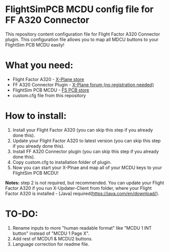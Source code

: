 # FlightSimPCB MCDU config file for FF A320 Connector
This repository content configuration file for Flight Factor A320 Connector plugin. This configuration file allows you to map all MDCU buttons to your FlightSim PCB MCDU easily!

# What you need:
* Flight Factor A320 - [X-Plane store](http://store.x-plane.org/A320-Ultimate_p_688.html) 
* FF A320 Connector Plugin - [X-Plane forum (no registration needed)](https://forums.x-plane.org/index.php?/forums/topic/133133-a320-connector-plugin-joystick-mappings-commands-datarefs-winmac/) 
* FlightSim PCB MCDU - [FS PCB store](https://flightsimpcb.com/en/) 
* custom.cfg file from this repository

# How to install:
1. Install your Flight Factor A320 (you can skip this step if you already done this).
2. Update your Flight Factor A320 to latest version (you can skip this step if you already done this).
3. Install FF A320 Connector plugin (you can skip this step if you already done this).
4. Copy custom.cfg to installation folder of plugin.
5. Now you can start your X-Plnae and map all of your MCDU keys to your FlightSim PCB MCDU!

**Notes:** step 2 is not required, but recommended. You can update your Flight Factor A320 if you run X-Updater-Client from folder, where your Flight Factor A320 is installed - [Java] required(https://java.com/en/download/).

# TO-DO:
1. Rename inputs to more "human readable format" like "MCDU 1 INT button" instead of "MCDU 1 Page X".
2. Add rest of MCDU1 & MCDU2 buttons.
3. Language correction for readme file.
